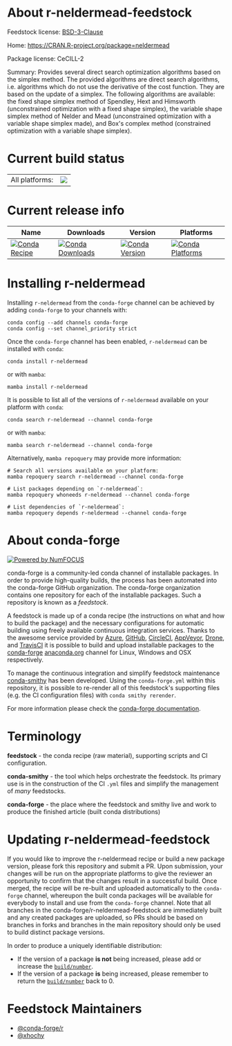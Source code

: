 About r-neldermead-feedstock
============================

Feedstock license: [BSD-3-Clause](https://github.com/conda-forge/r-neldermead-feedstock/blob/main/LICENSE.txt)

Home: https://CRAN.R-project.org/package=neldermead

Package license: CeCILL-2

Summary: Provides several direct search optimization algorithms based on the simplex method. The provided algorithms are direct search algorithms, i.e. algorithms which do not use the derivative of the cost function. They are based on the update of a simplex. The following algorithms are available: the fixed shape simplex method of Spendley, Hext and Himsworth (unconstrained optimization with a fixed shape simplex), the variable shape simplex method of Nelder and Mead (unconstrained optimization with a variable shape simplex made), and Box's complex method (constrained optimization with a variable shape simplex).

Current build status
====================


<table><tr><td>All platforms:</td>
    <td>
      <a href="https://dev.azure.com/conda-forge/feedstock-builds/_build/latest?definitionId=7221&branchName=main">
        <img src="https://dev.azure.com/conda-forge/feedstock-builds/_apis/build/status/r-neldermead-feedstock?branchName=main">
      </a>
    </td>
  </tr>
</table>

Current release info
====================

| Name | Downloads | Version | Platforms |
| --- | --- | --- | --- |
| [![Conda Recipe](https://img.shields.io/badge/recipe-r--neldermead-green.svg)](https://anaconda.org/conda-forge/r-neldermead) | [![Conda Downloads](https://img.shields.io/conda/dn/conda-forge/r-neldermead.svg)](https://anaconda.org/conda-forge/r-neldermead) | [![Conda Version](https://img.shields.io/conda/vn/conda-forge/r-neldermead.svg)](https://anaconda.org/conda-forge/r-neldermead) | [![Conda Platforms](https://img.shields.io/conda/pn/conda-forge/r-neldermead.svg)](https://anaconda.org/conda-forge/r-neldermead) |

Installing r-neldermead
=======================

Installing `r-neldermead` from the `conda-forge` channel can be achieved by adding `conda-forge` to your channels with:

```
conda config --add channels conda-forge
conda config --set channel_priority strict
```

Once the `conda-forge` channel has been enabled, `r-neldermead` can be installed with `conda`:

```
conda install r-neldermead
```

or with `mamba`:

```
mamba install r-neldermead
```

It is possible to list all of the versions of `r-neldermead` available on your platform with `conda`:

```
conda search r-neldermead --channel conda-forge
```

or with `mamba`:

```
mamba search r-neldermead --channel conda-forge
```

Alternatively, `mamba repoquery` may provide more information:

```
# Search all versions available on your platform:
mamba repoquery search r-neldermead --channel conda-forge

# List packages depending on `r-neldermead`:
mamba repoquery whoneeds r-neldermead --channel conda-forge

# List dependencies of `r-neldermead`:
mamba repoquery depends r-neldermead --channel conda-forge
```


About conda-forge
=================

[![Powered by
NumFOCUS](https://img.shields.io/badge/powered%20by-NumFOCUS-orange.svg?style=flat&colorA=E1523D&colorB=007D8A)](https://numfocus.org)

conda-forge is a community-led conda channel of installable packages.
In order to provide high-quality builds, the process has been automated into the
conda-forge GitHub organization. The conda-forge organization contains one repository
for each of the installable packages. Such a repository is known as a *feedstock*.

A feedstock is made up of a conda recipe (the instructions on what and how to build
the package) and the necessary configurations for automatic building using freely
available continuous integration services. Thanks to the awesome service provided by
[Azure](https://azure.microsoft.com/en-us/services/devops/), [GitHub](https://github.com/),
[CircleCI](https://circleci.com/), [AppVeyor](https://www.appveyor.com/),
[Drone](https://cloud.drone.io/welcome), and [TravisCI](https://travis-ci.com/)
it is possible to build and upload installable packages to the
[conda-forge](https://anaconda.org/conda-forge) [anaconda.org](https://anaconda.org/)
channel for Linux, Windows and OSX respectively.

To manage the continuous integration and simplify feedstock maintenance
[conda-smithy](https://github.com/conda-forge/conda-smithy) has been developed.
Using the ``conda-forge.yml`` within this repository, it is possible to re-render all of
this feedstock's supporting files (e.g. the CI configuration files) with ``conda smithy rerender``.

For more information please check the [conda-forge documentation](https://conda-forge.org/docs/).

Terminology
===========

**feedstock** - the conda recipe (raw material), supporting scripts and CI configuration.

**conda-smithy** - the tool which helps orchestrate the feedstock.
                   Its primary use is in the construction of the CI ``.yml`` files
                   and simplify the management of *many* feedstocks.

**conda-forge** - the place where the feedstock and smithy live and work to
                  produce the finished article (built conda distributions)


Updating r-neldermead-feedstock
===============================

If you would like to improve the r-neldermead recipe or build a new
package version, please fork this repository and submit a PR. Upon submission,
your changes will be run on the appropriate platforms to give the reviewer an
opportunity to confirm that the changes result in a successful build. Once
merged, the recipe will be re-built and uploaded automatically to the
`conda-forge` channel, whereupon the built conda packages will be available for
everybody to install and use from the `conda-forge` channel.
Note that all branches in the conda-forge/r-neldermead-feedstock are
immediately built and any created packages are uploaded, so PRs should be based
on branches in forks and branches in the main repository should only be used to
build distinct package versions.

In order to produce a uniquely identifiable distribution:
 * If the version of a package **is not** being increased, please add or increase
   the [``build/number``](https://docs.conda.io/projects/conda-build/en/latest/resources/define-metadata.html#build-number-and-string).
 * If the version of a package **is** being increased, please remember to return
   the [``build/number``](https://docs.conda.io/projects/conda-build/en/latest/resources/define-metadata.html#build-number-and-string)
   back to 0.

Feedstock Maintainers
=====================

* [@conda-forge/r](https://github.com/orgs/conda-forge/teams/r/)
* [@xhochy](https://github.com/xhochy/)

